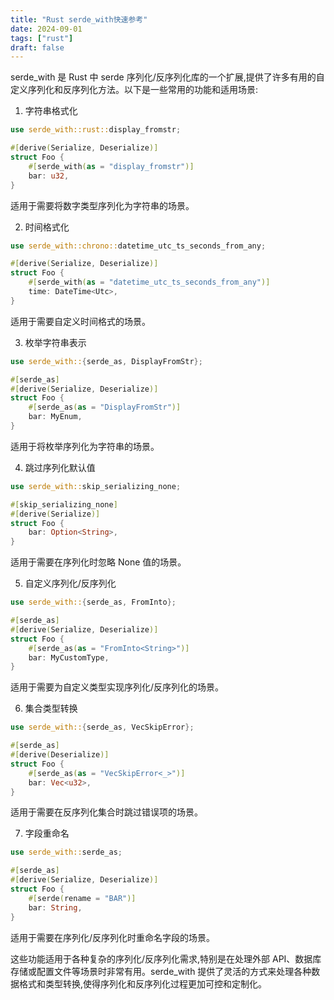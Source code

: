 ```yaml
---
title: "Rust serde_with快速参考"
date: 2024-09-01
tags: ["rust"]
draft: false
---
```


serde_with 是 Rust 中 serde 序列化/反序列化库的一个扩展,提供了许多有用的自定义序列化和反序列化方法。以下是一些常用的功能和适用场景:

1. 字符串格式化

```rust
use serde_with::rust::display_fromstr;

#[derive(Serialize, Deserialize)]
struct Foo {
    #[serde_with(as = "display_fromstr")]
    bar: u32,
}
```

适用于需要将数字类型序列化为字符串的场景。

2. 时间格式化

```rust
use serde_with::chrono::datetime_utc_ts_seconds_from_any;

#[derive(Serialize, Deserialize)]
struct Foo {
    #[serde_with(as = "datetime_utc_ts_seconds_from_any")]
    time: DateTime<Utc>,
}
```

适用于需要自定义时间格式的场景。

3. 枚举字符串表示

```rust
use serde_with::{serde_as, DisplayFromStr};

#[serde_as]
#[derive(Serialize, Deserialize)]
struct Foo {
    #[serde_as(as = "DisplayFromStr")]
    bar: MyEnum,
}
```

适用于将枚举序列化为字符串的场景。

4. 跳过序列化默认值

```rust
use serde_with::skip_serializing_none;

#[skip_serializing_none]
#[derive(Serialize)]
struct Foo {
    bar: Option<String>,
}
```

适用于需要在序列化时忽略 None 值的场景。

5. 自定义序列化/反序列化

```rust
use serde_with::{serde_as, FromInto};

#[serde_as]
#[derive(Serialize, Deserialize)]
struct Foo {
    #[serde_as(as = "FromInto<String>")]
    bar: MyCustomType,
}
```

适用于需要为自定义类型实现序列化/反序列化的场景。

6. 集合类型转换

```rust
use serde_with::{serde_as, VecSkipError};

#[serde_as]
#[derive(Deserialize)]
struct Foo {
    #[serde_as(as = "VecSkipError<_>")]
    bar: Vec<u32>,
}
```

适用于需要在反序列化集合时跳过错误项的场景。

7. 字段重命名

```rust
use serde_with::serde_as;

#[serde_as]
#[derive(Serialize, Deserialize)]
struct Foo {
    #[serde(rename = "BAR")]
    bar: String,
}
```

适用于需要在序列化/反序列化时重命名字段的场景。

这些功能适用于各种复杂的序列化/反序列化需求,特别是在处理外部 API、数据库存储或配置文件等场景时非常有用。serde_with 提供了灵活的方式来处理各种数据格式和类型转换,使得序列化和反序列化过程更加可控和定制化。